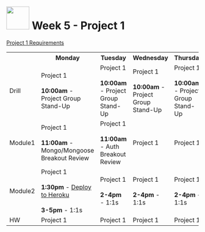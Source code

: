 # <img src="https://cloud.githubusercontent.com/assets/7833470/10899314/63829980-8188-11e5-8cdd-4ded5bcb6e36.png" height="60"> Week 5 - Project 1

<a href="https://github.com/sf-wdi-24/project-01" target="_blank">Project 1 Requirements</a>

<table>
  <tr>
    <th></th>
    <th>Monday</th>
    <th>Tuesday</th>
    <th>Wednesday</th>
    <th>Thursday</th>
    <th>Friday</th>
  </tr>
  <tr>
    <td>Drill</td>
    <td>
      Project 1<br><br>
      <strong>10:00am</strong> - Project Group Stand-Up
    </td>
    <td>
      Project 1<br><br>
      <strong>10:00am</strong> - Project Group Stand-Up
    </td>
    <td>
      Project 1<br><br>
      <strong>10:00am</strong> - Project Group Stand-Up
    </td>
    <td>
      Project 1<br><br>
      <strong>10:00am</strong> - Project Group Stand-Up
    </td>
    <td><strong>10:00am</strong> - Project 1 Presentations</td>
  </tr>
  <tr>
    <td>Module1</td>
    <td>
      Project 1<br><br>
      <strong>11:00am</strong> - Mongo/Mongoose Breakout Review
    </td>
    <td>
      Project 1<br><br>
      <strong>11:00am</strong> - Auth Breakout Review
    </td>
    <td>Project 1</td>
    <td>Project 1</td>
    <td>Project 1 Presentations</td>
  </tr>
  <tr>
    <td>Module2</td>
    <td>
      Project 1<br><br>
      <strong>1:30pm</strong> - <a href="./../how-tos/node-express/heroku-node-mongo">Deploy to Heroku</a><br><br>
      <strong>3-5pm</strong> - 1:1s
    </td>
    <td>
      Project 1<br><br>
      <strong>2-4pm</strong> - 1:1s
    </td>
    <td>
      Project 1<br><br>
      <strong>2-4pm</strong> - 1:1s
    </td>
    <td>
      Project 1<br><br>
      <strong>2-4pm</strong> - 1:1s
    </td>
    <td>Project 1 Celebration</td>
  </tr>
  <tr>
    <td>HW</td>
    <td>Project 1</td>
    <td>Project 1</td>
    <td>Project 1</td>
    <td>Project 1</td>
    <td>RELAX!!! :)</td>
  </tr>
</table>
